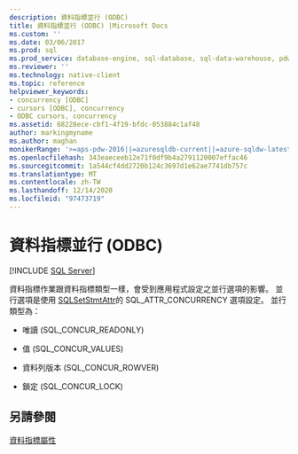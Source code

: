 ```yaml
---
description: 資料指標並行 (ODBC)
title: 資料指標並行 (ODBC) |Microsoft Docs
ms.custom: ''
ms.date: 03/06/2017
ms.prod: sql
ms.prod_service: database-engine, sql-database, sql-data-warehouse, pdw
ms.reviewer: ''
ms.technology: native-client
ms.topic: reference
helpviewer_keywords:
- concurrency [ODBC]
- cursors [ODBC], concurrency
- ODBC cursors, concurrency
ms.assetid: 68228ece-cbf1-4f19-bfdc-053884c1af48
author: markingmyname
ms.author: maghan
monikerRange: '>=aps-pdw-2016||=azuresqldb-current||=azure-sqldw-latest||>=sql-server-2016||>=sql-server-linux-2017||=azuresqldb-mi-current'
ms.openlocfilehash: 343eaeceeb12e71f0df9b4a2791120007effac46
ms.sourcegitcommit: 1a544cf4dd2720b124c3697d1e62ae7741db757c
ms.translationtype: MT
ms.contentlocale: zh-TW
ms.lasthandoff: 12/14/2020
ms.locfileid: "97473719"
---
```

# <a name="cursor-concurrency-odbc"></a>資料指標並行 (ODBC)
[!INCLUDE [SQL Server](../../../includes/applies-to-version/sql-asdb-asdbmi-asa-pdw.md)]

  資料指標作業跟資料指標類型一樣，會受到應用程式設定之並行選項的影響。 並行選項是使用 [SQLSetStmtAttr](../../../relational-databases/native-client-odbc-api/sqlsetstmtattr.md)的 SQL_ATTR_CONCURRENCY 選項設定。 並行類型為：  
  
-   唯讀 (SQL_CONCUR_READONLY)  
  
-   值 (SQL_CONCUR_VALUES)  
  
-   資料列版本 (SQL_CONCUR_ROWVER)  
  
-   鎖定 (SQL_CONCUR_LOCK)  
  
## <a name="see-also"></a>另請參閱  
 [資料指標屬性](../../../relational-databases/native-client-odbc-cursors/properties/cursor-properties.md)  
  
  
